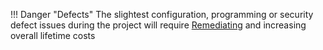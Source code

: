 !!! Danger "Defects"
	The slightest configuration, programming or security defect issues during the project will require [Remediating](defect_remediation_cost.md) and increasing overall lifetime costs 
